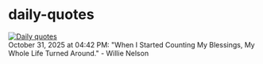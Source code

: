 # daily-quotes
[![Daily quotes](https://github.com/ceepu8/daily-quotes/actions/workflows/daily-quote.yml/badge.svg)](https://github.com/ceepu8/daily-quotes/actions/workflows/daily-quote.yml)<br/>
October 31, 2025 at 04:42 PM: "When I Started Counting My Blessings, My Whole Life Turned Around." - Willie Nelson
